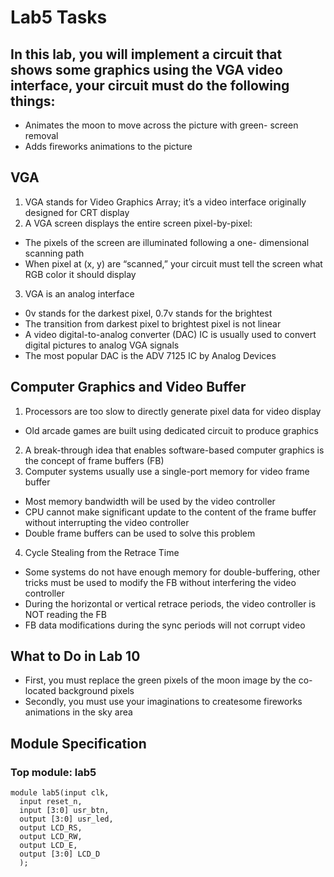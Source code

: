 # Lab5 Tasks

## In this lab, you will implement a circuit that shows some graphics using the VGA video interface, your circuit must do the following things:
- Animates the moon to move across the picture with green- screen removal
- Adds fireworks animations to the picture

## VGA 
1. VGA stands for Video Graphics Array; it’s a video interface originally designed for CRT display
2. A VGA screen displays the entire screen pixel-by-pixel:
- The pixels of the screen are illuminated following a one- dimensional scanning path
- When pixel at (x, y) are “scanned,” your circuit must tell the screen what RGB color it should display

3. VGA is an analog interface
- 0v stands for the darkest pixel, 0.7v stands for the brightest
- The transition from darkest pixel to brightest pixel is not linear
- A video digital-to-analog converter (DAC) IC is usually used to convert digital pictures to analog VGA signals
- The most popular DAC is the ADV 7125 IC by Analog Devices

## Computer Graphics and Video Buffer
1. Processors are too slow to directly generate pixel data for video display
- Old arcade games are built using dedicated circuit to produce graphics
2. A break-through idea that enables software-based computer graphics is the concept of frame buffers (FB)
3. Computer systems usually use a single-port memory for video frame buffer
- Most memory bandwidth will be used by the video controller 
- CPU cannot make significant update to the content of the frame buffer without interrupting the video controller
- Double frame buffers can be used to solve this problem
4. Cycle Stealing from the Retrace Time
- Some systems do not have enough memory for double-buffering, other tricks must be used to modify the FB without interfering the video controller
- During the horizontal or vertical retrace periods, the video controller is NOT reading the FB
- FB data modifications during the sync periods will not corrupt video


## What to Do in Lab 10
- First, you must replace the green pixels of the moon image by the co-located background pixels
- Secondly, you must use your imaginations to createsome fireworks animations in the sky area

## Module Specification
### Top module: lab5
<pre><code>module lab5(input clk,
  input reset_n,
  input [3:0] usr_btn,
  output [3:0] usr_led,
  output LCD_RS,
  output LCD_RW,
  output LCD_E,
  output [3:0] LCD_D
  );</code></pre>

